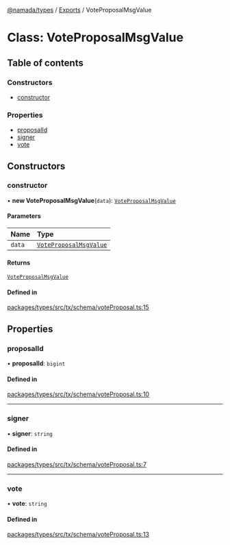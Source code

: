 [@namada/types](../README.md) / [Exports](../modules.md) / VoteProposalMsgValue

# Class: VoteProposalMsgValue

## Table of contents

### Constructors

- [constructor](VoteProposalMsgValue.md#constructor)

### Properties

- [proposalId](VoteProposalMsgValue.md#proposalid)
- [signer](VoteProposalMsgValue.md#signer)
- [vote](VoteProposalMsgValue.md#vote)

## Constructors

### constructor

• **new VoteProposalMsgValue**(`data`): [`VoteProposalMsgValue`](VoteProposalMsgValue.md)

#### Parameters

| Name | Type |
| :------ | :------ |
| `data` | [`VoteProposalMsgValue`](VoteProposalMsgValue.md) |

#### Returns

[`VoteProposalMsgValue`](VoteProposalMsgValue.md)

#### Defined in

[packages/types/src/tx/schema/voteProposal.ts:15](https://github.com/anoma/namada-interface/blob/dedbae7e806a646649051a09499b31d03fef0091/packages/types/src/tx/schema/voteProposal.ts#L15)

## Properties

### proposalId

• **proposalId**: `bigint`

#### Defined in

[packages/types/src/tx/schema/voteProposal.ts:10](https://github.com/anoma/namada-interface/blob/dedbae7e806a646649051a09499b31d03fef0091/packages/types/src/tx/schema/voteProposal.ts#L10)

___

### signer

• **signer**: `string`

#### Defined in

[packages/types/src/tx/schema/voteProposal.ts:7](https://github.com/anoma/namada-interface/blob/dedbae7e806a646649051a09499b31d03fef0091/packages/types/src/tx/schema/voteProposal.ts#L7)

___

### vote

• **vote**: `string`

#### Defined in

[packages/types/src/tx/schema/voteProposal.ts:13](https://github.com/anoma/namada-interface/blob/dedbae7e806a646649051a09499b31d03fef0091/packages/types/src/tx/schema/voteProposal.ts#L13)
